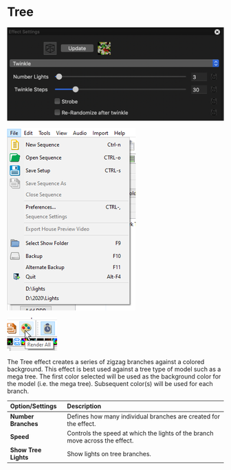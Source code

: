 # Tree

![Icon](../../.gitbook/assets/image%20%28693%29.png)

![Sequencer Grid](../../.gitbook/assets/image%20%28254%29.png)

![](../../.gitbook/assets/image%20%2875%29.png)

The Tree effect creates a series of zigzag branches against a colored background. This effect is best used against a tree type of model such as a mega tree. The first color selected will be used as the background color for the model \(i.e. the mega tree\). Subsequent color\(s\) will be used for each branch.

| Option/Settings | Description |
| :--- | :--- |
| **Number Branches** | Defines how many individual branches are created for the effect. |
| **Speed** | Controls the speed at which the lights of the branch move across the effect. |
| **Show Tree Lights** | Show lights on tree branches. |

